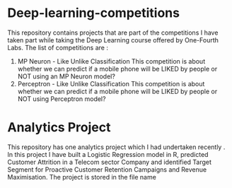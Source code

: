 # Deep-learning-competitions
This repository contains projects that are part of the competitions I have taken part while taking the Deep Learning course offered by One-Fourth Labs. 
The list of competitions are :
1. MP Neuron - Like Unlike Classification
   This competition is about whether we can predict if a mobile phone will be LIKED by people or NOT using an MP Neuron model?
2. Perceptron - Like Unlike Classification
   This competition is about whether we can predict if a mobile phone will be LIKED by people or NOT using Perceptron model?
# Analytics Project
This repository has one analytics project which I had undertaken recently . In this project I have built a Logistic Regression model in R, predicted Customer Attrition in a Telecom sector Company and identified Target Segment for Proactive Customer Retention Campaigns and Revenue Maximisation. The project is stored in the file name 

